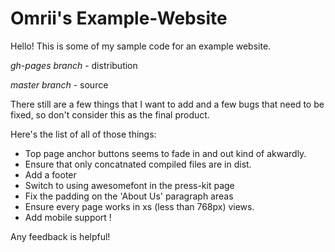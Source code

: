 # Omrii's Example-Website
Hello! This is some of my sample code for an example website.

*gh-pages branch* - distribution

*master branch* - source

There still are a few things that I want to add and a few bugs that need to be fixed, so don't consider this as the final product. 

Here's the list of all of those things:

- Top page anchor buttons seems to fade in and out kind of akwardly.
- Ensure that only concatnated compiled files are in dist.
- Add a footer
- Switch to using awesomefont in the press-kit page
- Fix the padding on the 'About Us' paragraph areas
- Ensure every page works in xs (less than 768px) views.
- Add mobile support !

Any feedback is helpful! 
